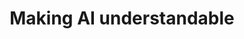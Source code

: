 ---
image: "https://cdn.pixabay.com/photo/2017/03/23/09/34/artificial-intelligence-2167835_960_720.jpg"
title: "Making AI understandable"
description: "To focus on making the whole aspect of AI more understandable and interpretable through techniques on Explainable AI, Interpretable AI and human-in-the-loop learning."
label: "Check Features"
link: "#/"

---